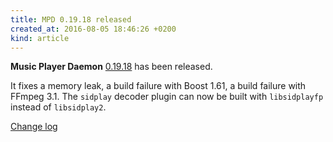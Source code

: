 ```yaml
---
title: MPD 0.19.18 released
created_at: 2016-08-05 18:46:26 +0200
kind: article
---
```


**Music Player Daemon**
[0.19.18](http://www.musicpd.org/download/mpd/0.19/mpd-0.19.18.tar.xz)
has been released.

It fixes a memory leak, a build failure with Boost 1.61, a build
failure with FFmpeg 3.1.  The `sidplay` decoder plugin can now be
built with `libsidplayfp` instead of `libsidplay2`.

[Change log](http://git.musicpd.org/cgit/master/mpd.git/plain/NEWS?h=v0.19.18)
